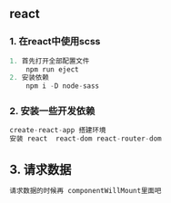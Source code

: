 ## react

### 1. 在react中使用scss

```js
1. 首先打开全部配置文件
    npm run eject
2. 安装依赖
    npm i -D node-sass
```

### 2. 安装一些开发依赖

```js
create-react-app 搭建环境
安装 react  react-dom react-router-dom
```

## 3. 请求数据

```js
请求数据的时候再 componentWillMount里面吧
```
